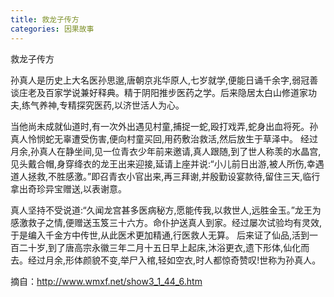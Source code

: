 ```yaml
---
title: 救龙子传方
categories: 因果故事
---
```


	   
救龙子传方

孙真人是历史上大名医孙思邈,唐朝京兆华原人,七岁就学,便能日诵千余字,弱冠善谈庄老及百家学说兼好释典。精于阴阳推步医药之学。后来隐居太白山修道家功夫,练气养神,专精探究医药,以济世活人为心。

当他尚未成就仙道时,有一次外出遇见村童,捕捉一蛇,殴打戏弄,蛇身出血将死。孙真人怜悯蛇无辜遭受伤害,便向村童买回,用药敷治救活,然后放生于草泽中。 经过月余,孙真人在静坐间,见一位青衣少年前来邀请,真人跟随,到了世人称羡的水晶宫,见头戴合帽,身穿绛衣的龙王出来迎接,延请上座并说:“小儿前日出游,被人所伤,幸遇道人拯救,不胜感激。”即召青衣小官出来,再三拜谢,并殷勤设宴款待,留住三天,临行拿出奇珍异宝赠送,以表谢意。

真人坚持不受说道:“久闻龙宫甚多医病秘方,愿能传我,以救世人,远胜金玉。”龙王为感激救子之情,便赠送玉笈三十六方。命仆护送真人到家。经过屡次试验均有灵效,于是编入千金方中传世,从此医术更加精通,行医救人无算。 后来证了仙品,活到一百二十岁,到了唐高宗永徽三年二月十五日早上起床,沐浴更衣,遗下形体,仙化而去。经过月余,形体颜貌不变,举尸入棺,轻如空衣,时人都惊奇赞叹!世称为孙真人。

摘自：http://www.wmxf.net/show3_1_44_6.htm